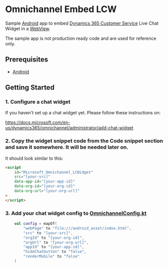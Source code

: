 # Omnichannel Embed LCW

Sample [Android](https://www.android.com/) app to embed [Dynamics 365 Customer Service](https://docs.microsoft.com/en-us/dynamics365/customer-service/help-hub) Live Chat Widget in a [WebView](https://developer.android.com/reference/android/webkit/WebView).

The sample app is not production ready code and are used for reference only.

## Prerequisites
- [Android](https://www.android.com/)

## Getting Started

### 1. Configure a chat widget

If you haven't set up a chat widget yet. Please follow these instructions on:

https://docs.microsoft.com/en-us/dynamics365/omnichannel/administrator/add-chat-widget

### 2. **Copy** the widget snippet code from the **Code snippet** section and save it somewhere. It will be needed later on.

It should look similar to this:

```html
<script
    id="Microsoft_Omnichannel_LCWidget"
    src="[your-src]"
    data-app-id="[your-app-id]"
    data-org-id="[your-org-id]"
    data-org-url="[your-org-url]"
>
</script>
```

### 3. **Add** your chat widget config to [OmnichannelConfig.kt](app\src\main\java\com\example\embedlcw\OmnichannelConfig.kt)

```kotlin
    val config = mapOf(
        "webPage" to "file:///android_asset/index.html",
        "src" to "[your-src]",
        "orgId" to "[your-org-id]",
        "orgUrl" to "[your-org-url]",
        "appId" to "[your-app-id]",
        "hideChatbutton" to "false",
        "renderMobile" to "false"
    )
```